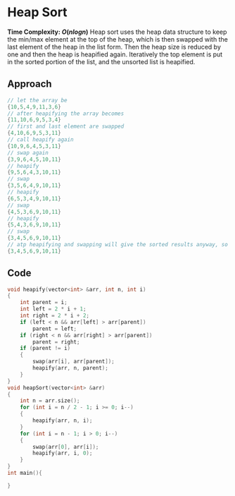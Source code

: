 # Heap Sort
**Time Complexity: $O(nlogn)$**
Heap sort uses the heap data structure to keep the min/max element at the top of the heap, which is then swapped with the last element of the heap in the list form. Then the heap size is reduced by one and then the heap is heapified again. Iteratively the top element is put in the sorted portion of the list, and the unsorted list is heapified.
## Approach
```cpp
// let the array be
{10,5,4,9,11,3,6}
// after heapifying the array becomes
{11,10,6,9,5,3,4}
// first and last element are swapped
{4,10,6,9,5,3,11}
// call heapify again
{10,9,6,4,5,3,11}
// swap again
{3,9,6,4,5,10,11}
// heapify
{9,5,6,4,3,10,11}
// swap
{3,5,6,4,9,10,11}
// heapify
{6,5,3,4,9,10,11}
// swap
{4,5,3,6,9,10,11}
// heapify
{5,4,3,6,9,10,11}
// swap
{3,4,5,6,9,10,11}
// atp heapifying and swapping will give the sorted results anyway, so the final sorted list will look like
{3,4,5,6,9,10,11}
```
## Code
```cpp
void heapify(vector<int> &arr, int n, int i)
{
    int parent = i;
    int left = 2 * i + 1;
    int right = 2 * i + 2;
    if (left < n && arr[left] > arr[parent])
        parent = left;
    if (right < n && arr[right] > arr[parent])
        parent = right;
    if (parent != i)
    {
        swap(arr[i], arr[parent]);
        heapify(arr, n, parent);
    }
}
void heapSort(vector<int> &arr)
{
    int n = arr.size();
    for (int i = n / 2 - 1; i >= 0; i--)
    {
        heapify(arr, n, i);
    }
    for (int i = n - 1; i > 0; i--)
    {
        swap(arr[0], arr[i]);
        heapify(arr, i, 0);
    }
}
int main(){

}
```
